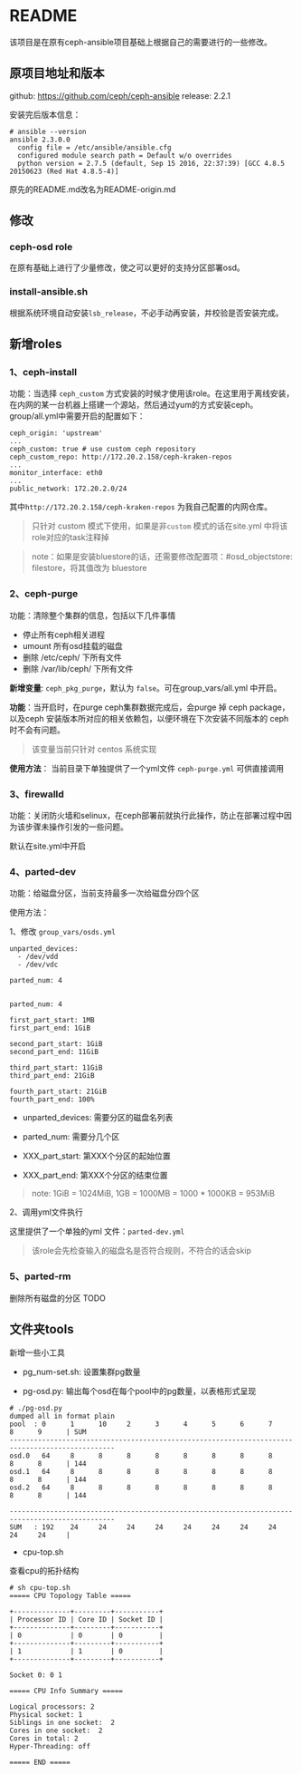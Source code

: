 # README

该项目是在原有ceph-ansible项目基础上根据自己的需要进行的一些修改。

## 原项目地址和版本

github: https://github.com/ceph/ceph-ansible
release: 2.2.1

安装完后版本信息：
```
# ansible --version
ansible 2.3.0.0
  config file = /etc/ansible/ansible.cfg
  configured module search path = Default w/o overrides
  python version = 2.7.5 (default, Sep 15 2016, 22:37:39) [GCC 4.8.5 20150623 (Red Hat 4.8.5-4)]
```
原先的README.md改名为README-origin.md

## 修改
### ceph-osd role

在原有基础上进行了少量修改，使之可以更好的支持分区部署osd。

### install-ansible.sh
根据系统环境自动安装`lsb_release`，不必手动再安装，并校验是否安装完成。


## 新增roles
### 1、ceph-install

功能：当选择 `ceph_custom` 方式安装的时候才使用该role。在这里用于离线安装，在内网的某一台机器上搭建一个源站，然后通过yum的方式安装ceph。group/all.yml中需要开启的配置如下：
```
ceph_origin: 'upstream'
...
ceph_custom: true # use custom ceph repository
ceph_custom_repo: http://172.20.2.158/ceph-kraken-repos
...
monitor_interface: eth0
...
public_network: 172.20.2.0/24

```
其中`http://172.20.2.158/ceph-kraken-repos` 为我自己配置的内网仓库。

>只针对 custom 模式下使用，如果是非`custom` 模式的话在site.yml 中将该role对应的task注释掉

>note：如果是安装bluestore的话，还需要修改配置项：#osd_objectstore: filestore，将其值改为 bluestore

### 2、ceph-purge

功能：清除整个集群的信息，包括以下几件事情
- 停止所有ceph相关进程
- umount 所有osd挂载的磁盘
- 删除 /etc/ceph/ 下所有文件
- 删除 /var/lib/ceph/ 下所有文件

**新增变量**: `ceph_pkg_purge`，默认为 `false`。可在group_vars/all.yml 中开启。

**功能**：当开启时，在purge ceph集群数据完成后，会purge 掉 ceph package，以及ceph 安装版本所对应的相关依赖包，以便环境在下次安装不同版本的 ceph 时不会有问题。

>该变量当前只针对 centos 系统实现

**使用方法**：
当前目录下单独提供了一个yml文件 `ceph-purge.yml` 可供直接调用

### 3、firewalld

功能：关闭防火墙和selinux，在ceph部署前就执行此操作，防止在部署过程中因为该步骤未操作引发的一些问题。

默认在site.yml中开启

### 4、parted-dev

功能：给磁盘分区，当前支持最多一次给磁盘分四个区

使用方法：

1、修改 `group_vars/osds.yml` 

```
unparted_devices:
  - /dev/vdd
  - /dev/vdc

parted_num: 4


parted_num: 4

first_part_start: 1MB
first_part_end: 1GiB

second_part_start: 1GiB
second_part_end: 11GiB

third_part_start: 11GiB
third_part_end: 21GiB

fourth_part_start: 21GiB
fourth_part_end: 100%
```

- unparted_devices: 需要分区的磁盘名列表

- parted_num: 需要分几个区

- XXX_part_start: 第XXX个分区的起始位置

- XXX_part_end: 第XXX个分区的结束位置

> note: 1GiB = 1024MiB, 1GB = 1000MB = 1000 * 1000KB = 953MiB

2、调用yml文件执行

这里提供了一个单独的yml 文件：`parted-dev.yml`

>该role会先检查输入的磁盘名是否符合规则，不符合的话会skip

### 5、parted-rm

删除所有磁盘的分区
TODO

## 文件夹tools

新增一些小工具

- pg_num-set.sh: 设置集群pg数量

- pg-osd.py: 输出每个osd在每个pool中的pg数量，以表格形式呈现

```
# ./pg-osd.py
dumped all in format plain
pool  : 0      1      10     2      3      4      5      6      7      8      9      | SUM
------------------------------------------------------------------------------------------------
osd.0   64     8      8      8      8      8      8      8      8      8      8      | 144
osd.1   64     8      8      8      8      8      8      8      8      8      8      | 144
osd.2   64     8      8      8      8      8      8      8      8      8      8      | 144

------------------------------------------------------------------------------------------------
SUM   : 192    24     24     24     24     24     24     24     24     24     24     |
```

- cpu-top.sh

查看cpu的拓扑结构

```
# sh cpu-top.sh
===== CPU Topology Table =====

+--------------+---------+-----------+
| Processor ID | Core ID | Socket ID |
+--------------+---------+-----------+
| 0            | 0       | 0         |
+--------------+---------+-----------+
| 1            | 1       | 0         |
+--------------+---------+-----------+

Socket 0: 0 1

===== CPU Info Summary =====

Logical processors: 2
Physical socket: 1
Siblings in one socket:  2
Cores in one socket:  2
Cores in total: 2
Hyper-Threading: off

===== END =====
```

